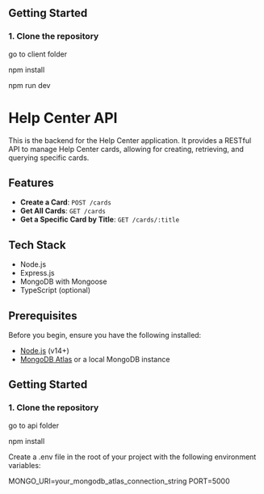 ## Getting Started

### 1. Clone the repository

go to client folder

npm install

npm run dev

<!--  -->

# Help Center API

This is the backend for the Help Center application. It provides a RESTful API to manage Help Center cards, allowing for creating, retrieving, and querying specific cards.

## Features

- **Create a Card**: `POST /cards`
- **Get All Cards**: `GET /cards`
- **Get a Specific Card by Title**: `GET /cards/:title`

## Tech Stack

- Node.js
- Express.js
- MongoDB with Mongoose
- TypeScript (optional)

## Prerequisites

Before you begin, ensure you have the following installed:

- [Node.js](https://nodejs.org/) (v14+)
- [MongoDB Atlas](https://www.mongodb.com/cloud/atlas) or a local MongoDB instance

## Getting Started

### 1. Clone the repository

go to api folder

npm install

Create a .env file in the root of your project with the following environment variables:

MONGO_URI=your_mongodb_atlas_connection_string
PORT=5000
